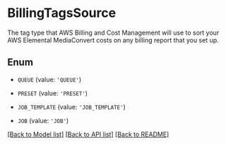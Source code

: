 # BillingTagsSource

The tag type that AWS Billing and Cost Management will use to sort your AWS Elemental MediaConvert costs on any billing report that you set up.

## Enum

* `QUEUE` (value: `'QUEUE'`)

* `PRESET` (value: `'PRESET'`)

* `JOB_TEMPLATE` (value: `'JOB_TEMPLATE'`)

* `JOB` (value: `'JOB'`)

[[Back to Model list]](../README.md#documentation-for-models) [[Back to API list]](../README.md#documentation-for-api-endpoints) [[Back to README]](../README.md)


